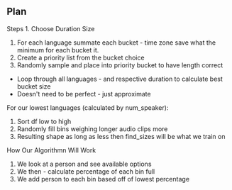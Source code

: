## Plan

Steps 1. Choose Duration Size
1. For each language summate each bucket - time zone save what the minimum for each bucket it. 
2. Create a priority list from the bucket choice
3. Randomly sample and place into priority bucket to have length correct



- Loop through all languages - and respective duration to calculate best bucket size
- Doesn't need to be perfect - just approximate

For our lowest languages (calculated by num_speaker):
1. Sort df low to high
1. Randomly fill bins weighing longer audio clips more
2. Resulting shape as long as less then find_sizes will be what we train on

How Our Algorithmn Will Work
1. We look at a person and see available options
2. We then - calculate percentage of each bin full
3. We add person to each bin based off of lowest percentage

